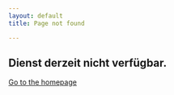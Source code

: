 ```yaml
---
layout: default
title: Page not found

---
```

## Dienst derzeit nicht verfügbar.

[Go to the homepage](/ "Back to homepage")